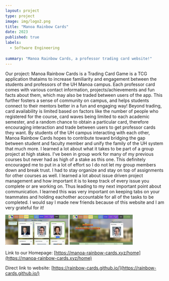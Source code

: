 ```yaml
---
layout: project
type: project
image: img/logo2.png
title: "Manoa Rainbow Cards"
date: 2023
published: true
labels:
  - Software Engineering
    
summary: "Manoa Rainbow Cards, a professor trading card website!"
---
```


Our project: 
Manoa Rainbow Cards is a Trading Card Game is a TCG application thataims to increase familiarity and engagement between the students and professors of the UH Manoa campus. Each professor card comes with various contact information, projects/achievements and fun facts about them, which may also be traded between users of the app. This further fosters a sense of community on campus, and helps students connect to their mentors better in a fun and engaging way! Beyond trading, card availability is limited based on factors like the number of people who registered for the course, card waves being limited to each academic semester, and a random chance to obtain a particular card, therefore encouraging interaction and trade between users to get professor cards they want. By students of the UH campus interacting with each other, Manoa Rainbow Cards hopes to contribute toward bridging the gap between student and faculty member and unify the family of the UH system that much more.
I learned a lot about what it takes to be part of a group project at high stakes. I've been in group work for many of my previous courses but never had as high of a stake as this one. This definitely encouraged me to put in a lot of effort so I do not let my group members down and break trust. I had to stay organize and stay on top of assignments for other courses as well. I learned a lot about issue driven project management and how important it is to keep track of every issue you complete or are working on. Thus leading to my next important point about communication. I learned this was very important on keeping tabs on your teammates and holding eachother accountable for all of the tasks to be completed. I would say I made new friends because of this website and I am very grateful for it!


<img width="200px" src="../img/m2.png" >

<img width="200px" src="../img/homepage.png" >

Link to our Homepage: 
[https://manoa-rainbow-cards.xyz/home](https://manoa-rainbow-cards.xyz/home)<br>

Direct link to website: 
[https://rainbow-cards.github.io/](https://rainbow-cards.github.io/)<br>

